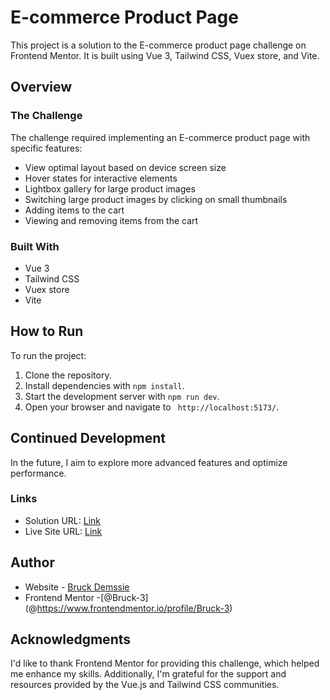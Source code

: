 # E-commerce Product Page

This project is a solution to the E-commerce product page challenge on Frontend Mentor. It is built using Vue 3, Tailwind CSS, Vuex store, and Vite.

## Overview

### The Challenge

The challenge required implementing an E-commerce product page with specific features:
- View optimal layout based on device screen size
- Hover states for interactive elements
- Lightbox gallery for large product images
- Switching large product images by clicking on small thumbnails
- Adding items to the cart
- Viewing and removing items from the cart

### Built With
- Vue 3
- Tailwind CSS
- Vuex store
- Vite

## How to Run

To run the project:
1. Clone the repository.
2. Install dependencies with `npm install`.
3. Start the development server with `npm run dev`.
4. Open your browser and navigate to ` http://localhost:5173/`.

## Continued Development
In the future, I aim to explore more advanced features and optimize performance.

### Links
- Solution URL: [Link](https://github.com/Bruck-3/ecommerce-product-page)
- Live Site URL: [Link](https://ecommerce-product-page-bruck.vercel.app/)

## Author
- Website - [Bruck Demssie](https://bruck-portfolio.vercel.app/)
- Frontend Mentor -[@Bruck-3] (@https://www.frontendmentor.io/profile/Bruck-3)

## Acknowledgments
I'd like to thank Frontend Mentor for providing this challenge, which helped me enhance my skills. Additionally, I'm grateful for the support and resources provided by the Vue.js and Tailwind CSS communities.
